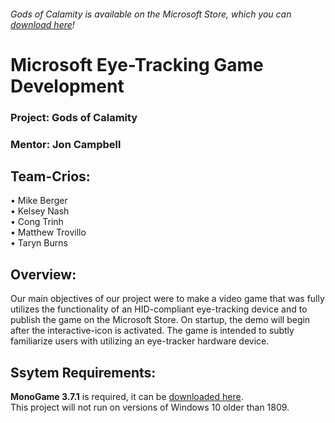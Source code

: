 ###### Gods of Calamity is available on the Microsoft Store, which you can [download here](https://www.microsoft.com/en-us/p/gods-of-calamity/9np7trh589qw?rtc=1&activetab=pivot:overviewtab)!
# Microsoft Eye-Tracking Game Development
### Project: Gods of Calamity
### Mentor: Jon Campbell
## Team-Crios:
• Mike Berger<br />
• Kelsey Nash<br />
• Cong Trinh<br />
• Matthew Trovillo<br />
• Taryn Burns<br />
## Overview:
Our main objectives of our project were to make a video game that was fully utilizes the functionality of an HID-compliant eye-tracking device and to publish the game on the Microsoft Store. On startup, the demo will begin after the interactive-icon is activated. The game is intended to subtly familiarize users with utilizing an eye-tracker hardware device.
## Ssytem Requirements:
**MonoGame 3.7.1** is required, it can be [downloaded here](http://community.monogame.net/t/monogame-3-7-1-release/11173).<br />
This project will not run on versions of Windows 10 older than 1809.
